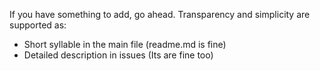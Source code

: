 If you have something to add, go ahead.
Transparency and simplicity are supported as:
* Short syllable in the main file (readme.md is fine)
* Detailed description in issues (Its are fine too)
